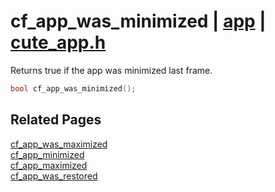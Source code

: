 # cf_app_was_minimized | [app](https://github.com/RandyGaul/cute_framework/blob/master/docs/app_readme.md) | [cute_app.h](https://github.com/RandyGaul/cute_framework/blob/master/include/cute_app.h)

Returns true if the app was minimized last frame.

```cpp
bool cf_app_was_minimized();
```

## Related Pages

[cf_app_was_maximized](https://github.com/RandyGaul/cute_framework/blob/master/docs/app/cf_app_was_maximized.md)  
[cf_app_minimized](https://github.com/RandyGaul/cute_framework/blob/master/docs/app/cf_app_minimized.md)  
[cf_app_maximized](https://github.com/RandyGaul/cute_framework/blob/master/docs/app/cf_app_maximized.md)  
[cf_app_was_restored](https://github.com/RandyGaul/cute_framework/blob/master/docs/app/cf_app_was_restored.md)  
